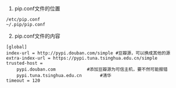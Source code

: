 1. pip.conf文件的位置
```
/etc/pip.conf
~/.pip/pip.conf
```

2. pip.conf文件的内容
```
[global]
index-url = http://pypi.douban.com/simple #豆瓣源，可以换成其他的源
extra-index-url = https://pypi.tuna.tsinghua.edu.cn/simple
trusted-host = 
    pypi.douban.com            #添加豆瓣源为可信主机，要不然可能报错
    pypi.tuna.tsinghua.edu.cn       #清华
timeout = 120
```